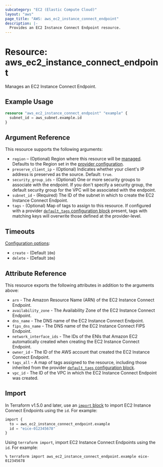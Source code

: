 ```yaml
---
subcategory: "EC2 (Elastic Compute Cloud)"
layout: "aws"
page_title: "AWS: aws_ec2_instance_connect_endpoint"
description: |-
  Provides an EC2 Instance Connect Endpoint resource.
---
```


# Resource: aws_ec2_instance_connect_endpoint

Manages an EC2 Instance Connect Endpoint.

## Example Usage

```terraform
resource "aws_ec2_instance_connect_endpoint" "example" {
  subnet_id = aws_subnet.example.id
}
```

## Argument Reference

This resource supports the following arguments:

* `region` – (Optional) Region where this resource will be [managed](https://docs.aws.amazon.com/general/latest/gr/rande.html#regional-endpoints). Defaults to the Region set in the [provider configuration](https://registry.terraform.io/providers/hashicorp/aws/latest/docs#aws-configuration-reference).
* `preserve_client_ip` - (Optional) Indicates whether your client's IP address is preserved as the source. Default: `true`.
* `security_group_ids` - (Optional) One or more security groups to associate with the endpoint. If you don't specify a security group, the default security group for the VPC will be associated with the endpoint.
* `subnet_id` - (Required) The ID of the subnet in which to create the EC2 Instance Connect Endpoint.
* `tags` - (Optional) Map of tags to assign to this resource. If configured with a provider [`default_tags` configuration block](https://registry.terraform.io/providers/hashicorp/aws/latest/docs#default_tags-configuration-block) present, tags with matching keys will overwrite those defined at the provider-level.

## Timeouts

[Configuration options](https://developer.hashicorp.com/terraform/language/resources/syntax#operation-timeouts):

- `create` - (Default `10m`)
- `delete` - (Default `10m`)

## Attribute Reference

This resource exports the following attributes in addition to the arguments above:

* `arn` - The Amazon Resource Name (ARN) of the EC2 Instance Connect Endpoint.
* `availability_zone` - The Availability Zone of the EC2 Instance Connect Endpoint.
* `dns_name` - The DNS name of the EC2 Instance Connect Endpoint.
* `fips_dns_name` - The DNS name of the EC2 Instance Connect FIPS Endpoint.
* `network_interface_ids` - The IDs of the ENIs that Amazon EC2 automatically created when creating the EC2 Instance Connect Endpoint.
* `owner_id` - The ID of the AWS account that created the EC2 Instance Connect Endpoint.
* `tags_all` - A map of tags assigned to the resource, including those inherited from the provider [`default_tags` configuration block](https://registry.terraform.io/providers/hashicorp/aws/latest/docs#default_tags-configuration-block).
* `vpc_id` - The ID of the VPC in which the EC2 Instance Connect Endpoint was created.

## Import

In Terraform v1.5.0 and later, use an [`import` block](https://developer.hashicorp.com/terraform/language/import) to import EC2 Instance Connect Endpoints using the `id`. For example:

```terraform
import {
  to = aws_ec2_instance_connect_endpoint.example
  id = "eice-012345678"
}
```

Using `terraform import`, import EC2 Instance Connect Endpoints using the `id`. For example:

```console
% terraform import aws_ec2_instance_connect_endpoint.example eice-012345678
```

